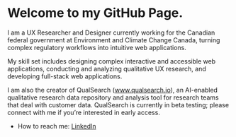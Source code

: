 # Welcome to my GitHub Page. 
I am a UX Researcher and Designer currently working for the Canadian federal government at Environment and Climate Change Canada, turning complex regulatory workflows into intuitive web applications.

My skill set includes designing complex interactive and accessible web applications, conducting and analyzing qualitative UX research, and developing full-stack web applications.

I am also the creator of QualSearch (www.qualsearch.io), an AI-enabled qualitative research data repository and analysis tool for research teams that deal with customer data. QualSearch is currently in beta testing; please connect with me if you’re interested in early access.

- How to reach me: [LinkedIn](https://www.linkedin.com/in/mdhasaniqbal)
